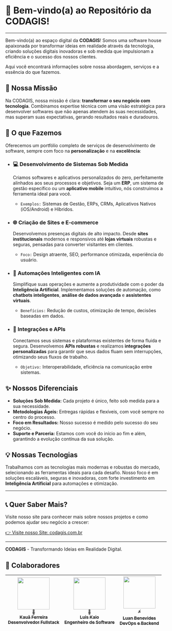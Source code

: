 # 👋 Bem-vindo(a) ao Repositório da CODAGIS!

---

Bem-vindo(a) ao espaço digital da **CODAGIS**! Somos uma software house apaixonada por transformar ideias em realidade através da tecnologia, criando soluções digitais inovadoras e sob medida que impulsionam a eficiência e o sucesso dos nossos clientes.

Aqui você encontrará informações sobre nossa abordagem, serviços e a essência do que fazemos.

## 🚀 Nossa Missão

Na CODAGIS, nossa missão é clara: **transformar o seu negócio com tecnologia**. Combinamos expertise técnica com uma visão estratégica para desenvolver softwares que não apenas atendem às suas necessidades, mas superam suas expectativas, gerando resultados reais e duradouros.

## 🌟 O que Fazemos

Oferecemos um portfólio completo de serviços de desenvolvimento de software, sempre com foco na **personalização** e na **excelência**:

* ### 💻 Desenvolvimento de Sistemas Sob Medida
    Criamos softwares e aplicativos personalizados do zero, perfeitamente alinhados aos seus processos e objetivos. Seja um **ERP**, um sistema de gestão específico ou um **aplicativo mobile** intuitivo, nós construímos a ferramenta ideal para você.
    * `Exemplos:` Sistemas de Gestão, ERPs, CRMs, Aplicativos Nativos (iOS/Android) e Híbridos.

* ### 🌐 Criação de Sites e E-commerce
    Desenvolvemos presenças digitais de alto impacto. Desde **sites institucionais** modernos e responsivos até **lojas virtuais** robustas e seguras, pensadas para converter visitantes em clientes.
    * `Foco:` Design atraente, SEO, performance otimizada, experiência do usuário.

* ### 🤖 Automações Inteligentes com IA
    Simplifique suas operações e aumente a produtividade com o poder da **Inteligência Artificial**. Implementamos soluções de automação, como **chatbots inteligentes**, **análise de dados avançada** e **assistentes virtuais**.
    * `Benefícios:` Redução de custos, otimização de tempo, decisões baseadas em dados.

* ### 🔗 Integrações e APIs
    Conectamos seus sistemas e plataformas existentes de forma fluida e segura. Desenvolvemos **APIs robustas** e realizamos **integrações personalizadas** para garantir que seus dados fluam sem interrupções, otimizando seus fluxos de trabalho.
    * `Objetivo:` Interoperabilidade, eficiência na comunicação entre sistemas.

## ✨ Nossos Diferenciais

* **Soluções Sob Medida:** Cada projeto é único, feito sob medida para a sua necessidade.
* **Metodologias Ágeis:** Entregas rápidas e flexíveis, com você sempre no centro do processo.
* **Foco em Resultados:** Nosso sucesso é medido pelo sucesso do seu negócio.
* **Suporte e Parceria:** Estamos com você do início ao fim e além, garantindo a evolução contínua da sua solução.

## 💡 Nossas Tecnologias

Trabalhamos com as tecnologias mais modernas e robustas do mercado, selecionando as ferramentas ideais para cada desafio. Nosso foco é em soluções escaláveis, seguras e inovadoras, com forte investimento em **Inteligência Artificial** para automações e otimização.

---

## 📞 Quer Saber Mais?

Visite nosso site para conhecer mais sobre nossos projetos e como podemos ajudar seu negócio a crescer:

[👉 Visite nosso Site: codagis.com.br](https://codagis.com.br)

---

**CODAGIS** - Transformando Ideias em Realidade Digital.

## 👥 Colaboradores

| [<img src="https://github.com/kauaferr0412.png" width="100px;"/><br /><sub>🎯<br /><b>Kauã Ferreira</b><br/>Desenvolvedor Fullstack</sub>](https://github.com/kauaferr0412) | [<img src="https://github.com/LKaio16.png" width="100px;"/><br /><sub>🚀<br /><b>Luis Kaio</b><br/>Engenheiro de Software</sub>](https://github.com/LKaio16) | [<img src="https://github.com/LuanBenevides.png" width="100px;"/><br /><sub>⚡<br /><b>Luan Benevides</b><br/>DevOps e Backend</sub>](https://github.com/LuanBenevides) |
| :---: | :---: | :---: |


